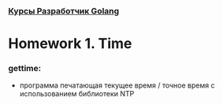 ### [Курсы Разработчик Golang](https://otus.ru/lessons/razrabotchik-golang/)

#

# Homework 1. Time

### gettime:

- программа печатающая текущее время / точное время с использованием библиотеки NTP